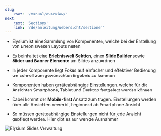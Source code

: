 ```yaml
---
slug:
    root: '/manual/overview/'
next:
    text: 'Sections'
    link: '/de/anleitung/uebersicht/sektionen'
---
```


- Elysium ist eine Sammlung von Komponenten, welche bei der Erstellung von Erlebniswelten Layouts helfen
- Es beinhaltet eine **Erlebniswelt Sektion**, einen **Slide Builder** sowie **Slider und Banner Elemente** um Slides anzuordnen
- In jeder Komponente liegt Fokus auf einfacher und effektiver Bedienung um schnell zum gewünschten Ergebnis zu kommen
  
- Komponenten haben geräteabhängige Einstellungen, welche für die Ansichten Smartphone, Tablet und Desktop festgelegt werden können
- Dabei kommt der **Mobile-first** Ansatz zum tragen. Einstellungen werden über alle Ansichten veererbt, beginnend ab Smartphone Ansicht
- So müssen geräteabhängige Einstellungen nicht für jede Ansicht gepflegt werden. Hier gibt es nur wenige Ausnahmen

<Grid>
    <Column :cols-md="6" :cols-xl="4">
        <Image src="/images/admin-cms-block-auswahl.png" alt="Elysium Slides Verwaltung" />
    </Column>
</Grid>